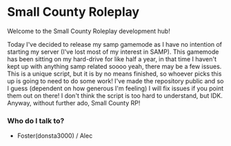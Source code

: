 # Small County Roleplay #

Welcome to the Small County Roleplay development hub!

Today I've decided to release my samp gamemode as I have no intention of starting my server (I've lost most of my interest in SAMP). This gamemode has been sitting on my hard-drive for like half a year, in that time I haven't kept up with anything samp related soooo yeah, there may be a few issues. 
This is a unique script, but it is by no means finished, so whoever picks this up is going to need to do some work! I've made the repository public and so I guess (dependent on how generous I'm feeling) I will fix issues if you point them out on there! I don't think the script is too hard to understand, but IDK. Anyway, without further ado, Small County RP!

### Who do I talk to? ###
* Foster(donsta3000) / Alec